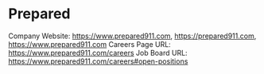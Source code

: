 # Prepared

Company Website: https://www.prepared911.com, https://prepared911.com, https://www.prepared911.com
Careers Page URL: https://www.prepared911.com/careers
Job Board URL: https://www.prepared911.com/careers#open-positions